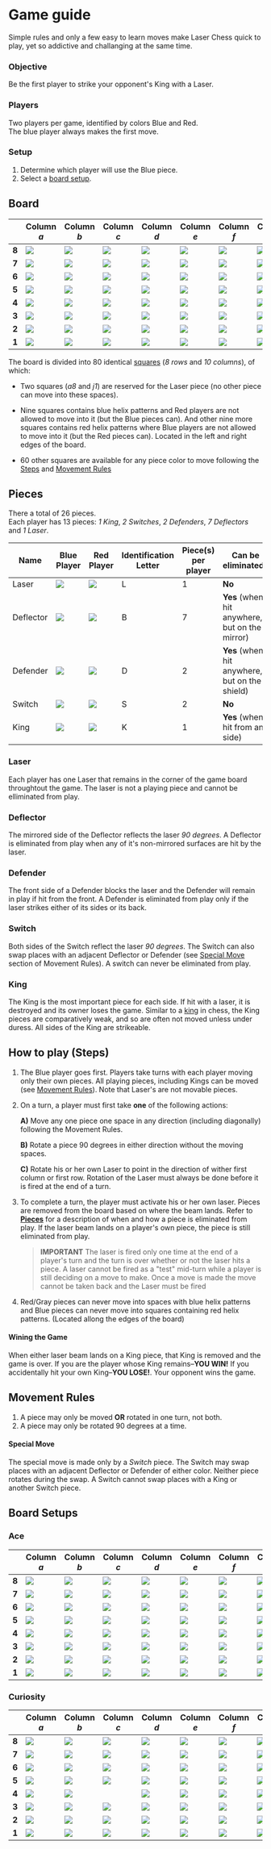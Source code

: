 # Game guide

Simple rules and only a few easy to learn moves make Laser Chess quick to play, yet so addictive and challanging at the same time.

### Objective
Be the first player to strike your opponent's King with a Laser.

### Players
Two players per game, identified by colors Blue and Red.\
The blue player always makes the first move.


### Setup
1. Determine which player will use the Blue piece.
2. Select a [board setup](#board-setups).

   

## Board

| | Column *a* | Column *b* | Column *c* | Column *d* | Column *e* | Column *f* | Column *g* | Column *h* | Column *i* | Column *j* |
| ----- | -------------------------------- | ---------------------------------- | ---------------------------- | ---------------------------- | ---------------------------- | ---------------------------- | ---------------------------- | ---------------------------- | -------------------------------- | ---------------------------------- |
| **8** | <img src="images/pieces/red_L_r1.png" width=""/>  | ![](images/pieces/blue_helix.png)  | ![](images/pieces/blank.png) | ![](images/pieces/blank.png) | ![](images/pieces/blank.png) | ![](images/pieces/blank.png) | ![](images/pieces/blank.png) | ![](images/pieces/blank.png) | ![](images/pieces/red_helix.png) | ![](images/pieces/blue_helix.png) |
| **7** | ![](images/pieces/red_helix.png) | ![](images/pieces/blank.png)       | ![](images/pieces/blank.png) | ![](images/pieces/blank.png) | ![](images/pieces/blank.png) | ![](images/pieces/blank.png) | ![](images/pieces/blank.png) | ![](images/pieces/blank.png) | ![](images/pieces/blank.png)     | ![](images/pieces/blue_helix.png) |
| **6** | ![](images/pieces/red_helix.png) | ![](images/pieces/blank.png)       | ![](images/pieces/blank.png) | ![](images/pieces/blank.png) | ![](images/pieces/blank.png) | ![](images/pieces/blank.png) | ![](images/pieces/blank.png) | ![](images/pieces/blank.png) | ![](images/pieces/blank.png)     | ![](images/pieces/blue_helix.png) |
| **5** | ![](images/pieces/red_helix.png) | ![](images/pieces/blank.png)       | ![](images/pieces/blank.png) | ![](images/pieces/blank.png) | ![](images/pieces/blank.png) | ![](images/pieces/blank.png) | ![](images/pieces/blank.png) | ![](images/pieces/blank.png) | ![](images/pieces/blank.png)     | ![](images/pieces/blue_helix.png) |
| **4** | ![](images/pieces/red_helix.png) | ![](images/pieces/blank.png)       | ![](images/pieces/blank.png) | ![](images/pieces/blank.png) | ![](images/pieces/blank.png) | ![](images/pieces/blank.png) | ![](images/pieces/blank.png) | ![](images/pieces/blank.png) | ![](images/pieces/blank.png)     | ![](images/pieces/blue_helix.png) |
| **3** | ![](images/pieces/red_helix.png) | ![](images/pieces/blank.png)       | ![](images/pieces/blank.png) | ![](images/pieces/blank.png) | ![](images/pieces/blank.png) | ![](images/pieces/blank.png) | ![](images/pieces/blank.png) | ![](images/pieces/blank.png) | ![](images/pieces/blank.png)     | ![](images/pieces/blue_helix.png) |
| **2** | ![](images/pieces/red_helix.png) | ![](images/pieces/blank.png)       | ![](images/pieces/blank.png) | ![](images/pieces/blank.png) | ![](images/pieces/blank.png) | ![](images/pieces/blank.png) | ![](images/pieces/blank.png) | ![](images/pieces/blank.png) | ![](images/pieces/blank.png)     | ![](images/pieces/blue_helix.png) |
| **1** | ![](images/pieces/red_helix.png) | ![](images/pieces/blue_helix.png)  | ![](images/pieces/blank.png) | ![](images/pieces/blank.png) | ![](images/pieces/blank.png) | ![](images/pieces/blank.png) | ![](images/pieces/blank.png) | ![](images/pieces/blank.png) | ![](images/pieces/red_helix.png) | ![](images/pieces/blue_L.png)      |



The board is divided into 80 identical [squares](AlgebraicNotation.md#Naming-the-squares) (*8 rows* and *10 columns*), of which:

- Two squares (*a8* and *j1*) are reserved for the Laser piece (no other piece can move into these spaces).

- Nine squares contains blue helix patterns and Red players are not allowed to move into it (but the Blue pieces can). And other nine more squares contains red helix patterns where Blue players are not allowed to move into it (but the Red pieces can).
  Located in the left and right edges of the board.

- 60 other squares are available for any piece color to move following the [Steps](#How-to-play-Steps-) and [Movement Rules](#movement-rules)

  

## Pieces
There a total of 26 pieces.\
Each player has 13 pieces: *1 King*, *2 Switches*, *2 Defenders*, *7 Deflectors* and *1 Laser*.

| Name      | Blue Player                   | Red Player                   | Identification Letter | Piece(s) per player | Can be eliminated?                                           |
| --------- | ----------------------------- | ---------------------------- | ------------------------------------------------------- | ------------------- | ------------------------------------------------------------ |
| Laser     | ![](images/pieces/blue_L.png) | ![](images/pieces/red_L.png) | L                                                       | 1                   | **No**                                                       |
| Deflector | ![](images/pieces/blue_B.png) | ![](images/pieces/red_B.png) | B                                                       | 7                   | **Yes** (when hit anywhere, but on the mirror)               |
| Defender  | ![](images/pieces/blue_D.png) | ![](images/pieces/red_D.png) | D                                                       | 2                   | **Yes** (when hit anywhere, but on the shield)               |
| Switch    | ![](images/pieces/blue_S.png) | ![](images/pieces/red_S.png) | S                                                       | 2                   | **No**                                                       |
| King      | ![](images/pieces/blue_K.png) | ![](images/pieces/red_K.png) | K                                                       | 1                   | **Yes** (when hit from any side)                               |

### Laser

Each player has one Laser that remains in the corner of the game board throughtout the game. The laser is not a playing piece and cannot be elliminated from play.

### Deflector

The mirrored side of the Deflector reflects the laser *90 degrees*. 
A Deflector is eliminated from play when any of it's non-mirrored surfaces are hit by the laser.

### Defender

The front side of a Defender blocks the laser and the Defender will remain in play if hit from the front. 
A Defender is eliminated from play only if the laser strikes either of its sides or its back.

### Switch

Both sides of the Switch reflect the laser *90 degrees*. The Switch can also swap places with an adjacent Deflector or Defender (see [Special Move]() section of Movement Rules).
A switch can never be eliminated from play.

### King

The King is the most important piece for each side. If hit with a laser, it is destroyed and its owner loses the game. Similar to a [king](https://en.wikipedia.org/wiki/King_(chess)) in chess, the King pieces are comparatively weak, and so are often not moved unless under duress.
All sides of the King are strikeable.



## How to play (Steps)

1. The Blue player goes first.
   Players take turns with each player moving only their own pieces. All playing pieces, including Kings can be moved (see [Movement Rules](#movement-rules)). Note that Laser's are not movable pieces.

2. On a turn, a player must first take **one** of the following actions:

   **A)** Move any one piece one space in any direction (including diagonally) following the Movement Rules.

   **B)** Rotate a piece 90 degrees in either direction without the moving spaces.

   **C)** Rotate his or her own Laser to point in the direction of wither first column or first row. Rotation of the Laser must always be done before it is fired at the end of a turn.

3. To complete a turn, the player must activate his or her own laser.
   Pieces are removed from the board based on where the beam lands. Refer to [**Pieces**](#pieces) for a description of when and how a piece is eliminated from play.
   If the laser beam lands on a player's own piece, the piece is still eliminated from play.

   > **IMPORTANT**
   > The laser is fired only one time at the end of a player's turn and the turn is over whether or not the laser hits a piece. A laser cannot be fired as a "test" mid-turn while a player is still deciding on a move to make. Once a move is made the move cannot be taken back and the Laser must be fired

4. Red/Gray pieces can never move into spaces with blue helix patterns and Blue pieces can never move into squares containing red helix patterns. (Located allong the edges of the board)

#### Wining the Game

When either laser beam lands on a King piece, that King is removed and the game is over. If you are the player whose King remains–**YOU WIN!**
If you accidentally hit your own King–**YOU LOSE!**. Your opponent wins the game.



## Movement Rules

1. A piece may only be moved **OR** rotated in one turn, not both.
2. A piece may only be rotated 90 degrees at a time.

#### Special Move

The special move is made only by a *Switch* piece. The Switch may swap places with an adjacent Deflector or Defender of either color. Neither piece rotates during the swap. 
A Switch cannot swap places with a King or another Switch piece.



## Board Setups

### Ace

| | Column *a* | Column *b* | Column *c* | Column *d* | Column *e* | Column *f* | Column *g* | Column *h* | Column *i* | Column *j* |
| ----- | -------------------------------- | ---------------------------------- | -------------------------------- | -------------------------------- | -------------------------------- | ------------------------------- | ------------------------------- | ------------------------------- | -------------------------------- | ---------------------------------- |
| **8** | ![](images/pieces/red_L_r1.png)  | ![](images/pieces/blue-helix.png) | ![](images/pieces/blank.png)     | ![](images/pieces/blank.png)     | ![](images/pieces/red_D_r1.png)  | ![](images/pieces/red_K.png)    | ![](images/pieces/red_D_r1.png) | ![](images/pieces/red_B_r3.png) | ![](images/pieces/red-helix.png) | ![](images/pieces/blue-helix.png) |
| **7** | ![](images/pieces/red-helix.png) | ![](images/pieces/blank.png)       | ![](images/pieces/red_B.png)     | ![](images/pieces/blank.png)     | ![](images/pieces/blank.png)     | ![](images/pieces/blank.png)    | ![](images/pieces/blank.png)    | ![](images/pieces/blank.png)    | ![](images/pieces/blank.png)     | ![](images/pieces/blue-helix.png) |
| **6** | ![](images/pieces/red-helix.png) | ![](images/pieces/blank.png)       | ![](images/pieces/blank.png)     | ![](images/pieces/blue_B_r1.png) | ![](images/pieces/blank.png)     | ![](images/pieces/blank.png)    | ![](images/pieces/blank.png)    | ![](images/pieces/blank.png)    | ![](images/pieces/blank.png)     | ![](images/pieces/blue-helix.png) |
| **5** | ![](images/pieces/red_B_r2.png)  | ![](images/pieces/blank.png)       | ![](images/pieces/blue_B.png)    | ![](images/pieces/blank.png)     | ![](images/pieces/red_S.png)     | ![](images/pieces/red_S_r1.png) | ![](images/pieces/blank.png)    | ![](images/pieces/red_B_r3.png) | ![](images/pieces/blank.png)     | ![](images/pieces/blue_B_r1.png)   |
| **4** | ![](images/pieces/red_B_r3.png)  | ![](images/pieces/blank.png)       | ![](images/pieces/blue_B_r1.png) | ![](images/pieces/blank.png)     | ![](images/pieces/blue_S_r1.png) | ![](images/pieces/blue_S.png)   | ![](images/pieces/blank.png)    | ![](images/pieces/red_B_r2.png) | ![](images/pieces/blank.png)     | ![](images/pieces/blue_B.png)      |
| **3** | ![](images/pieces/red-helix.png) | ![](images/pieces/blank.png)       | ![](images/pieces/blank.png)     | ![](images/pieces/blank.png)     | ![](images/pieces/blank.png)     | ![](images/pieces/blank.png)    | ![](images/pieces/red_B_r3.png) | ![](images/pieces/blank.png)    | ![](images/pieces/blank.png)     | ![](images/pieces/blue-helix.png) |
| **2** | ![](images/pieces/red-helix.png) | ![](images/pieces/blank.png)       | ![](images/pieces/blank.png)     | ![](images/pieces/blank.png)     | ![](images/pieces/blank.png)     | ![](images/pieces/blank.png)    | ![](images/pieces/blank.png)    | ![](images/pieces/red_B_r2.png) | ![](images/pieces/blank.png)     | ![](images/pieces/blue-helix.png) |
| **1** | ![](images/pieces/red-helix.png) | ![](images/pieces/blue-helix.png) | ![](images/pieces/blue_B_r1.png) | ![](images/pieces/blue_D.png)    | ![](images/pieces/blue_K.png)    | ![](images/pieces/blue_D.png)   | ![](images/pieces/blank.png)    | ![](images/pieces/blank.png)    | ![](images/pieces/red-helix.png) | ![](images/pieces/blue_L.png)      |

### Curiosity

| | Column *a* | Column *b* | Column *c* | Column *d* | Column *e* | Column *f* | Column *g* | Column *h* | Column *i* | Column *j* |
| ----- | -------------------------------- | ---------------------------------- | -------------------------------- | -------------------------------- | -------------------------------- | ------------------------------- | ------------------------------- | ------------------------------- | -------------------------------- | ---------------------------------- |
| **8** | ![](images/pieces/red_L_r1.png)  | ![](images/pieces/blue-helix.png) | ![](images/pieces/blank.png)     | ![](images/pieces/blank.png)     | ![](images/pieces/red_D_r1.png)  | ![](images/pieces/red_K.png)    | ![](images/pieces/red_D_r1.png) | ![](images/pieces/red_S_r1.png) | ![](images/pieces/red-helix.png) | ![](images/pieces/blue-helix.png) |
| **7** | ![](images/pieces/red-helix.png) | ![](images/pieces/blank.png)       | ![](images/pieces/blank.png)     | ![](images/pieces/blank.png)     | ![](images/pieces/blank.png)     | ![](images/pieces/blank.png)    | ![](images/pieces/blank.png)    | ![](images/pieces/blank.png)    | ![](images/pieces/blank.png)     | ![](images/pieces/blue-helix.png) |
| **6** | ![](images/pieces/red-helix.png) | ![](images/pieces/blank.png)       | ![](images/pieces/blank.png)     | ![](images/pieces/blue_B_r1.png) | ![](images/pieces/blank.png)     | ![](images/pieces/blank.png)    | ![](images/pieces/red_B_r2.png) | ![](images/pieces/blank.png)    | ![](images/pieces/blank.png)     | ![](images/pieces/blue-helix.png) |
| **5** | ![](images/pieces/red_B_r2.png)  | ![](images/pieces/blue_B.png)      | ![](images/pieces/blank.png)     | ![](images/pieces/blank.png)     | ![](images/pieces/blue_B_r3.png) | ![](images/pieces/red_S_r1.png) | ![](images/pieces/blank.png)    | ![](images/pieces/blank.png)    | ![](images/pieces/red_B_r3.png)  | ![](images/pieces/blue_B_r1.png)   |
| **4** | ![](images/pieces/red_B_r3.png)  | ![](images/pieces/blue_B_r1.png)   |                                  | ![](images/pieces/blank.png)     | ![](images/pieces/blue_S_r1.png) | ![](images/pieces/red_B_r1.png) | ![](images/pieces/blank.png)    | ![](images/pieces/blank.png)    | ![](images/pieces/red_B_r2.png)  | ![](images/pieces/blue_B.png)      |
| **3** | ![](images/pieces/red-helix.png) | ![](images/pieces/blank.png)       | ![](images/pieces/blank.png)     | ![](images/pieces/blue_B.png)    | ![](images/pieces/blank.png)     | ![](images/pieces/blank.png)    | ![](images/pieces/red_B_r3.png) | ![](images/pieces/blank.png)    | ![](images/pieces/blank.png)     | ![](images/pieces/blue-helix.png) |
| **2** | ![](images/pieces/red-helix.png) | ![](images/pieces/blank.png)       | ![](images/pieces/blank.png)     | ![](images/pieces/blank.png)     | ![](images/pieces/blank.png)     | ![](images/pieces/blank.png)    | ![](images/pieces/blank.png)    | ![](images/pieces/red_B_r2.png) | ![](images/pieces/blank.png)     | ![](images/pieces/blue-helix.png) |
| **1** | ![](images/pieces/red-helix.png) | ![](images/pieces/blue-helix.png) | ![](images/pieces/blue_S_r1.png) | ![](images/pieces/blue_D.png)    | ![](images/pieces/blue_K.png)    | ![](images/pieces/blue_D.png)   | ![](images/pieces/blank.png)    | ![](images/pieces/blank.png)    | ![](images/pieces/red-helix.png) | ![](images/pieces/blue_L.png)      |
